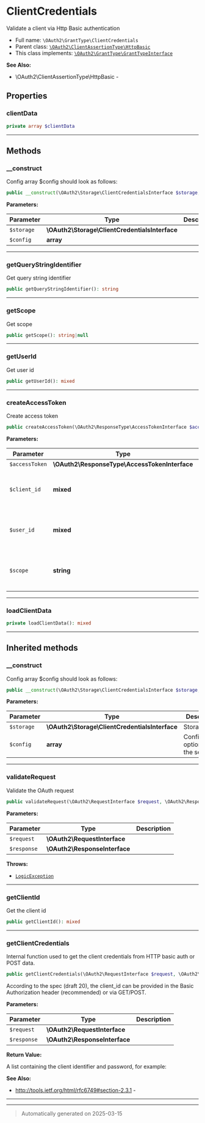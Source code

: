 
# ClientCredentials

Validate a client via Http Basic authentication



* Full name: `\OAuth2\GrantType\ClientCredentials`
* Parent class: [`\OAuth2\ClientAssertionType\HttpBasic`](../ClientAssertionType/HttpBasic.md)
* This class implements:
[`\OAuth2\GrantType\GrantTypeInterface`](./GrantTypeInterface.md)

**See Also:**

* \OAuth2\ClientAssertionType\HttpBasic - 



## Properties


### clientData



```php
private array $clientData
```






***

## Methods


### __construct

Config array $config should look as follows:

```php
public __construct(\OAuth2\Storage\ClientCredentialsInterface $storage, array $config = array()): mixed
```








**Parameters:**

| Parameter | Type | Description |
|-----------|------|-------------|
| `$storage` | **\OAuth2\Storage\ClientCredentialsInterface** |  |
| `$config` | **array** |  |





***

### getQueryStringIdentifier

Get query string identifier

```php
public getQueryStringIdentifier(): string
```












***

### getScope

Get scope

```php
public getScope(): string|null
```












***

### getUserId

Get user id

```php
public getUserId(): mixed
```












***

### createAccessToken

Create access token

```php
public createAccessToken(\OAuth2\ResponseType\AccessTokenInterface $accessToken, mixed $client_id, mixed $user_id, string $scope): array
```








**Parameters:**

| Parameter | Type | Description |
|-----------|------|-------------|
| `$accessToken` | **\OAuth2\ResponseType\AccessTokenInterface** |  |
| `$client_id` | **mixed** | - client identifier related to the access token. |
| `$user_id` | **mixed** | - user id associated with the access token |
| `$scope` | **string** | - scopes to be stored in space-separated string. |





***

### loadClientData



```php
private loadClientData(): mixed
```












***


## Inherited methods


### __construct

Config array $config should look as follows:

```php
public __construct(\OAuth2\Storage\ClientCredentialsInterface $storage, array $config = array()): mixed
```








**Parameters:**

| Parameter | Type | Description |
|-----------|------|-------------|
| `$storage` | **\OAuth2\Storage\ClientCredentialsInterface** | Storage |
| `$config` | **array** | Configuration options for the server |





***

### validateRequest

Validate the OAuth request

```php
public validateRequest(\OAuth2\RequestInterface $request, \OAuth2\ResponseInterface $response): bool|mixed
```








**Parameters:**

| Parameter | Type | Description |
|-----------|------|-------------|
| `$request` | **\OAuth2\RequestInterface** |  |
| `$response` | **\OAuth2\ResponseInterface** |  |




**Throws:**

- [`LogicException`](../../LogicException.md)



***

### getClientId

Get the client id

```php
public getClientId(): mixed
```












***

### getClientCredentials

Internal function used to get the client credentials from HTTP basic
auth or POST data.

```php
public getClientCredentials(\OAuth2\RequestInterface $request, \OAuth2\ResponseInterface $response = null): array|null
```

According to the spec (draft 20), the client_id can be provided in
the Basic Authorization header (recommended) or via GET/POST.






**Parameters:**

| Parameter | Type | Description |
|-----------|------|-------------|
| `$request` | **\OAuth2\RequestInterface** |  |
| `$response` | **\OAuth2\ResponseInterface** |  |


**Return Value:**

A list containing the client identifier and password, for example:




**See Also:**

* http://tools.ietf.org/html/rfc6749#section-2.3.1 - 

***


***
> Automatically generated on 2025-03-15
